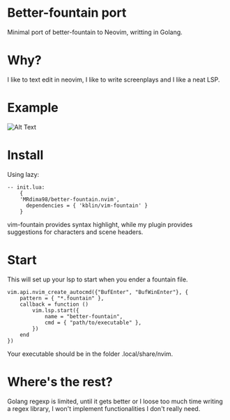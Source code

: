 # Better-fountain port 
Minimal port of better-fountain to Neovim, writting in Golang.

# Why?
I like to text edit in neovim, I like to write screenplays and I like a neat LSP. 

# Example 
![Alt Text](https://media.giphy.com/media/v1.Y2lkPTc5MGI3NjExZjJqMDl6dHE3M2tnemZjZXpuNmJjazc4ZWFsamVocmExdTd6Y3hjbiZlcD12MV9pbnRlcm5hbF9naWZfYnlfaWQmY3Q9Zw/yPfFGAeNPtxwZFyY7C/giphy.gif)

# Install
Using lazy:
```
-- init.lua:
    {
    'MRdima98/better-fountain.nvim',
      dependencies = { 'kblin/vim-fountain' }
    }
```
vim-fountain provides syntax highlight, while my plugin provides suggestions for characters and scene headers.

# Start
This will set up your lsp to start when you ender a fountain file.
```
vim.api.nvim_create_autocmd({"BufEnter", "BufWinEnter"}, {
    pattern = { "*.fountain" },
    callback = function ()
        vim.lsp.start({
            name = "better-fountain",
            cmd = { "path/to/executable" },
        })
    end
})
```
Your executable should be in the folder .local/share/nvim.

# Where's the rest? 
Golang regexp is limited, until it gets better or I loose too much time writing a regex library, I won't implement functionalities I don't really need.
